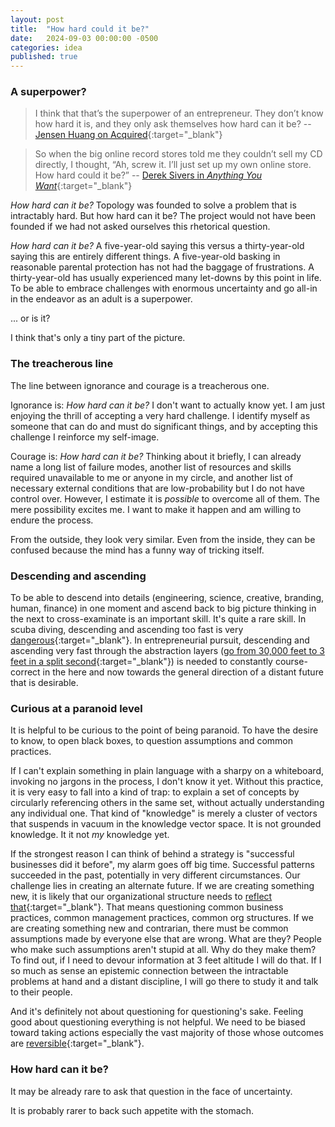 ```yaml
---
layout: post
title:  "How hard could it be?"
date:   2024-09-03 00:00:00 -0500
categories: idea
published: true
---
```


### A superpower?
> I think that that’s the superpower of an entrepreneur. They don’t know how hard it is, and they only ask themselves how hard can it be? -- [Jensen Huang on Acquired](https://www.acquired.fm/episodes/jensen-huang){:target="_blank"}

> So when the big online record stores told me they couldn’t sell my CD directly, I thought, “Ah, screw it. I’ll just set up my own online store. How hard could it be?” -- [Derek Sivers in *Anything You Want*](https://sive.rs/ayw3){:target="_blank"}

*How hard can it be?* Topology was founded to solve a problem that is intractably hard. But how hard can it be? The project would not have been founded if we had not asked ourselves this rhetorical question.

*How hard can it be?* A five-year-old saying this versus a thirty-year-old saying this are entirely different things. A five-year-old basking in reasonable parental protection has not had the baggage of frustrations. A thirty-year-old has usually experienced many let-downs by this point in life. To be able to embrace challenges with enormous uncertainty and go all-in in the endeavor as an adult is a superpower.

... or is it?

I think that's only a tiny part of the picture.

### The treacherous line
The line between ignorance and courage is a treacherous one.

Ignorance is: *How hard can it be?* I don't want to actually know yet. I am just enjoying the thrill of accepting a very hard challenge. I identify myself as someone that can do and must do significant things, and by accepting this challenge I reinforce my self-image.

Courage is: *How hard can it be?* Thinking about it briefly, I can already name a long list of failure modes, another list of resources and skills required unavailable to me or anyone in my circle, and another list of necessary external conditions that are low-probability but I do not have control over. However, I estimate it is *possible* to overcome all of them. The mere possibility excites me. I want to make it happen and am willing to endure the process.

From the outside, they look very similar. Even from the inside, they can be confused because the mind has a funny way of tricking itself.

### Descending and ascending
To be able to descend into details (engineering, science, creative, branding, human, finance) in one moment and ascend back to big picture thinking in the next to cross-examinate is an important skill. It's quite a rare skill. In scuba diving, descending and ascending too fast is very [dangerous](https://en.wikipedia.org/wiki/Diving_disorders#Barotrauma){:target="_blank"}. In entrepreneurial pursuit, descending and ascending very fast through the abstraction layers ([go from 30,000 feet to 3 feet in a split second](https://x.com/DanRose999/status/1362237402262040576){:target="_blank"}) is needed to constantly course-correct in the here and now towards the general direction of a distant future that is desirable.

### Curious at a paranoid level
It is helpful to be curious to the point of being paranoid. To have the desire to know, to open black boxes, to question assumptions and common practices.

If I can't explain something in plain language with a sharpy on a whiteboard, invoking no jargons in the process, I don't know it yet. Without this practice, it is very easy to fall into a kind of trap: to explain a set of concepts by circularly referencing others in the same set, without actually understanding any individual one. That kind of "knowledge" is merely a cluster of vectors that suspends in vacuum in the knowledge vector space. It is not grounded knowledge. It it not *my* knowledge yet.

If the strongest reason I can think of behind a strategy is "successful businesses did it before", my alarm goes off big time. Successful patterns succeeded in the past, potentially in very different circumstances. Our challenge lies in creating an alternate future. If we are creating something new, it is likely that our organizational structure needs to [reflect that](https://en.wikipedia.org/wiki/Conway%27s_law){:target="_blank"}. That means questioning common business practices, common management practices, common org structures. If we are creating something new and contrarian, there must be common assumptions made by everyone else that are wrong. What are they? People who make such assumptions aren't stupid at all. Why do they make them? To find out, if I need to devour information at 3 feet altitude I will do that. If I so much as sense an epistemic connection between the intractable problems at hand and a distant discipline, I will go there to study it and talk to their people.

And it's definitely not about questioning for questioning's sake. Feeling good about questioning everything is not helpful. We need to be biased toward taking actions especially the vast majority of those whose outcomes are [reversible](https://www.sec.gov/Archives/edgar/data/1018724/000119312516530910/d168744dex991.htm){:target="_blank"}.

### How hard can it be?
It may be already rare to ask that question in the face of uncertainty.

It is probably rarer to back such appetite with the stomach.
